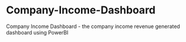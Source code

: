 # Company-Income-Dashboard
Company Income Dashboard - the company income revenue generated dashboard using PowerBI
